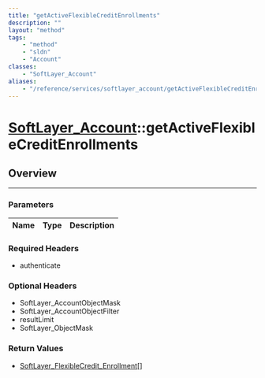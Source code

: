 ```yaml
---
title: "getActiveFlexibleCreditEnrollments"
description: ""
layout: "method"
tags:
    - "method"
    - "sldn"
    - "Account"
classes:
    - "SoftLayer_Account"
aliases:
    - "/reference/services/softlayer_account/getActiveFlexibleCreditEnrollments"
---
```

# [SoftLayer_Account](/reference/services/SoftLayer_Account)::getActiveFlexibleCreditEnrollments





## Overview 


-----

### Parameters 
|Name | Type | Description |
| --- | --- | --- |


### Required Headers
* authenticate


### Optional Headers
* SoftLayer_AccountObjectMask
* SoftLayer_AccountObjectFilter
* resultLimit
* SoftLayer_ObjectMask

### Return Values
* <a href='/reference/datatypes/SoftLayer_FlexibleCredit_Enrollment'>SoftLayer_FlexibleCredit_Enrollment[] </a>




